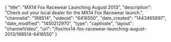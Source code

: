 {
    "title": "MX14 Fox Racewear Launching August 2013",
    "description": "Check out your local dealer for the MX14 Fox Racewear launch.",
    "channelid": "168514",
    "videoid": "6416550",
    "date_created": "1443465897",
    "date_modified": "1450212970",
    "type": "captivate",
    "layout": "channelVideo",
    "url": "\/fox\/mx14-fox-racewear-launching-august-2013\/168514-6416550"
}